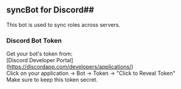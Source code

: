 ## syncBot for Discord##

This bot is used to sync roles across servers.


### Discord Bot Token ###

 Get your bot's token from:  
 [Discord Developer Portal] (https://discordapp.com/developers/applications/)  
 Click on your application -> Bot -> Token -> "Click to Reveal Token"  
 Make sure to keep this token secret.  
